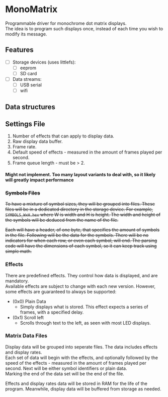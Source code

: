 # MonoMatrix
Programmable driver for monochrome dot matrix displays.</br>
The idea is to program such displays once, instead of each time
you wish to modify its message.

## Features
- [ ] Storage devices (uses littlefs):
  - [ ] eeprom
  - [ ] SD card
- [ ] Data streams:
  - [ ] USB serial
  - [ ] wifi

## Data structures
## Settings File
1. Number of effects that can apply to display data.
1. Raw display data buffer.
1. Frame rate.
1. Default speed of effects - measured in the amount of frames played per second.
1. Frame queue length - must be > 2.

#### Might not implement. Too many layout variants to deal with, so it likely will greatly impact performance
### ~~Symbols Files~~
~~To have a mixture of symbol sizes, they will be grouped into files.
These files will be in a dedicated directory in the storage device.
For example, `SYMBOLS_WxH.hex` where W is width and H is height.
The width and height of the symbols will be deduced from
the name of the file.~~

~~Each will have a header, of one byte,
that specifies the amount of symbols in the file.
Following will be the data for the symbols.
There will be no indicators for when each row, or even each symbol, will end.
The parsing code will have the dimensions of each symbol,
so it can keep track using simple math.~~

### Effects
There are predefined effects. They control how data is displayed, and are mandatory.<br>
Available effects are subject to change with each new version. However,
some effects are guaranteed to always be supported:<br>
- (0x0) Plain Data
  - Simply displays what is stored. This effect expects a series of frames,
    with a specified delay.
- (0x1) Scroll left
  - Scrolls through text to the left, as seen with most LED displays.

### Matrix Data Files
Display data will be grouped into seperate files. The data includes effects and display rates.<br>
Each set of data will begin with the effects, and optionally followed by
the speed of the effects - measured in the amount of frames played per second.
Next will be either symbol identifiers or plain data.<br>
Marking the end of the data set will be the end of the file.<br>

Effects and display rates data will be stored in RAM for the life of the program.
Meanwhile, display data will be buffered from storage as needed.